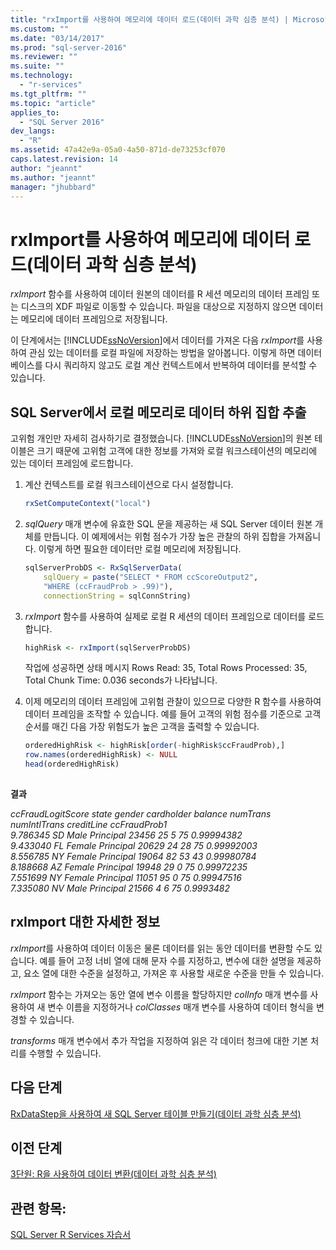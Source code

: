 ```yaml
---
title: "rxImport를 사용하여 메모리에 데이터 로드(데이터 과학 심층 분석) | Microsoft Docs"
ms.custom: ""
ms.date: "03/14/2017"
ms.prod: "sql-server-2016"
ms.reviewer: ""
ms.suite: ""
ms.technology: 
  - "r-services"
ms.tgt_pltfrm: ""
ms.topic: "article"
applies_to: 
  - "SQL Server 2016"
dev_langs: 
  - "R"
ms.assetid: 47a42e9a-05a0-4a50-871d-de73253cf070
caps.latest.revision: 14
author: "jeannt"
ms.author: "jeannt"
manager: "jhubbard"
---
```

# rxImport를 사용하여 메모리에 데이터 로드(데이터 과학 심층 분석)
*rxImport* 함수를 사용하여 데이터 원본의 데이터를 R 세션 메모리의 데이터 프레임 또는 디스크의 XDF 파일로 이동할 수 있습니다. 파일을 대상으로 지정하지 않으면 데이터는 메모리에 데이터 프레임으로 저장됩니다.  
  
이 단계에서는 [!INCLUDE[ssNoVersion](../../includes/ssnoversion-md.md)]에서 데이터를 가져온 다음 *rxImport*를 사용하여 관심 있는 데이터를 로컬 파일에 저장하는 방법을 알아봅니다. 이렇게 하면 데이터베이스를 다시 쿼리하지 않고도 로컬 계산 컨텍스트에서 반복하여 데이터를 분석할 수 있습니다.  
  
## SQL Server에서 로컬 메모리로 데이터 하위 집합 추출  
고위험 개인만 자세히 검사하기로 결정했습니다. [!INCLUDE[ssNoVersion](../../includes/ssnoversion-md.md)]의 원본 테이블은 크기 때문에 고위험 고객에 대한 정보를 가져와 로컬 워크스테이션의 메모리에 있는 데이터 프레임에 로드합니다.  
  
1.  계산 컨텍스트를 로컬 워크스테이션으로 다시 설정합니다.  
  
    ```R  
    rxSetComputeContext("local")   
    ```  
  
2.  *sqlQuery* 매개 변수에 유효한 SQL 문을 제공하는 새 SQL Server 데이터 원본 개체를 만듭니다. 이 예제에서는 위험 점수가 가장 높은 관찰의 하위 집합을 가져옵니다. 이렇게 하면 필요한 데이터만 로컬 메모리에 저장됩니다.  
  
    ```R    
    sqlServerProbDS <- RxSqlServerData(       
        sqlQuery = paste("SELECT * FROM ccScoreOutput2",  
        "WHERE (ccFraudProb > .99)"),
        connectionString = sqlConnString)   
    ```  
  
3.  *rxImport* 함수를 사용하여 실제로 로컬 R 세션의 데이터 프레임으로 데이터를 로드합니다.  
  
    ```R  
    highRisk <- rxImport(sqlServerProbDS)   
    ```  
     작업에 성공하면 상태 메시지 Rows Read: 35, Total Rows Processed: 35, Total Chunk Time: 0.036 seconds가 나타납니다. 
   
4.  이제 메모리의 데이터 프레임에 고위험 관찰이 있으므로 다양한 R 함수를 사용하여 데이터 프레임을 조작할 수 있습니다. 예를 들어 고객의 위험 점수를 기준으로 고객 순서를 매긴 다음 가장 위험도가 높은 고객을 출력할 수 있습니다.  
  
    ```R  
    orderedHighRisk <- highRisk[order(-highRisk$ccFraudProb),]   
    row.names(orderedHighRisk) <- NULL    
    head(orderedHighRisk)  
  
    ```  
  
 **결과**  
  
 *ccFraudLogitScore   state gender cardholder balance numTrans numIntlTrans creditLine ccFraudProb1*  
*9.786345    SD   Male  Principal   23456       25            5 75   0.99994382*  
*9.433040    FL Female  Principal   20629       24           28 75   0.99992003*  
*8.556785    NY Female  Principal   19064       82           53 43   0.99980784*  
*8.188668    AZ Female  Principal   19948       29            0 75   0.99972235*  
*7.551699    NY Female  Principal   11051       95            0 75   0.99947516*  
*7.335080    NV   Male  Principal   21566        4            6  75   0.9993482*  
  
## rxImport 대한 자세한 정보  
*rxImport*를 사용하여 데이터 이동은 물론 데이터를 읽는 동안 데이터를 변환할 수도 있습니다. 예를 들어 고정 너비 열에 대해 문자 수를 지정하고, 변수에 대한 설명을 제공하고, 요소 열에 대한 수준을 설정하고, 가져온 후 사용할 새로운 수준을 만들 수 있습니다.  
  
*rxImport* 함수는 가져오는 동안 열에 변수 이름을 할당하지만 *colInfo* 매개 변수를 사용하여 새 변수 이름을 지정하거나 *colClasses* 매개 변수를 사용하여 데이터 형식을 변경할 수 있습니다.  
  
*transforms* 매개 변수에서 추가 작업을 지정하여 읽은 각 데이터 청크에 대한 기본 처리를 수행할 수 있습니다.  
  
## 다음 단계  
[RxDataStep을 사용하여 새 SQL Server 테이블 만들기&#40;데이터 과학 심층 분석&#41;](../../advanced-analytics/r-services/create-new-sql-server-table-using-rxdatastep-data-science-deep-dive.md)  
  
## 이전 단계  
[3단원: R을 사용하여 데이터 변환&#40;데이터 과학 심층 분석&#41;](../../advanced-analytics/r-services/lesson-3-transform-data-using-r-data-science-deep-dive.md)  
  
## 관련 항목:  
[SQL Server R Services 자습서](../../advanced-analytics/r-services/sql-server-r-services-tutorials.md)  
  
  
  
